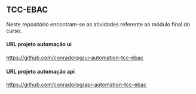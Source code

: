 ## TCC-EBAC
Neste repositório encontram-se as atividades referente ao módulo final do curso.

#### URL projeto automação ui
https://github.com/conradorpg/ui-automation-tcc-ebac

#### URL projeto automação api
https://github.com/conradorpg/api-automation-tcc-ebac
